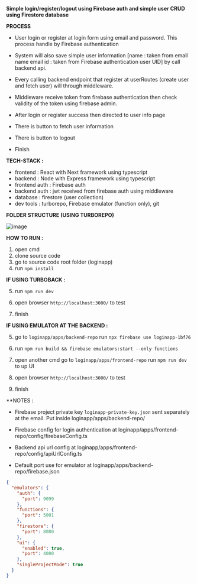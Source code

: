 **Simple login/register/logout using Firebase auth
and simple user CRUD using Firestore database**

**PROCESS**

- User login or register at login form using email and password. This process handle by
Firebase authentication
- System will also save simple user information
[name : taken from email name
email
id : taken from Firebase authentication user UID]
by call backend api. 

- Every calling backend endpoint that register at userRoutes (create user and fetch user) will through middleware.

- Middleware receive token from firebase authentication then check validity of the token using firebase admin.

- After login or register success then directed to user info page
- There is button to fetch user information
- There is button to logout
- Finish


**TECH-STACK :**

- frontend : React with Next framework using typescript
- backend : Node with Express framework using typescript
- frontend auth : Firebase auth
- backend auth : jwt received from firebase auth using middleware
- database : firestore (user collection)
- dev tools : turborepo, Firebase emulator (function only), git

**FOLDER STRUCTURE (USING TURBOREPO)**

![image](https://github.com/user-attachments/assets/85813cda-921b-4b5e-8f94-a72a89f0ac83)

**HOW TO RUN :**

1. open cmd
2. clone source code
3. go to source code root folder (loginapp)
4. run `npm install`

**IF USING TURBOBACK :**

5. run `npm run dev`

6. open browser `http://localhost:3000/` to test

7. finish

**IF USING EMULATOR AT THE BACKEND :**

5. go to `loginapp/apps/backend-repo` run `npx firebase use loginapp-1bf76`

6. run `npm run build && firebase emulators:start --only functions`

7. open another cmd go to `loginapp/apps/frontend-repo` run `npm run dev` to up UI

8. open browser `http://localhost:3000/` to test

9. finish

**NOTES : 

- Firebase project private key `loginapp-private-key.json` sent separately at the email. Put inside loginapp/apps/backend-repo/
  
- Firebase config for login authentication at loginapp/apps/frontend-repo/config/firebaseConfig.ts
  
- Backend api url config at loginapp/apps/frontend-repo/config/apiUrlConfig.ts

- Default port use for emulator at loginapp/apps/backend-repo/firebase.json 

```json
{
  "emulators": {
    "auth": {
      "port": 9099
    },
    "functions": {
      "port": 5001
    },
    "firestore": {
      "port": 8080
    },
    "ui": {
      "enabled": true,
      "port": 4000
    },
    "singleProjectMode": true
  }
}

